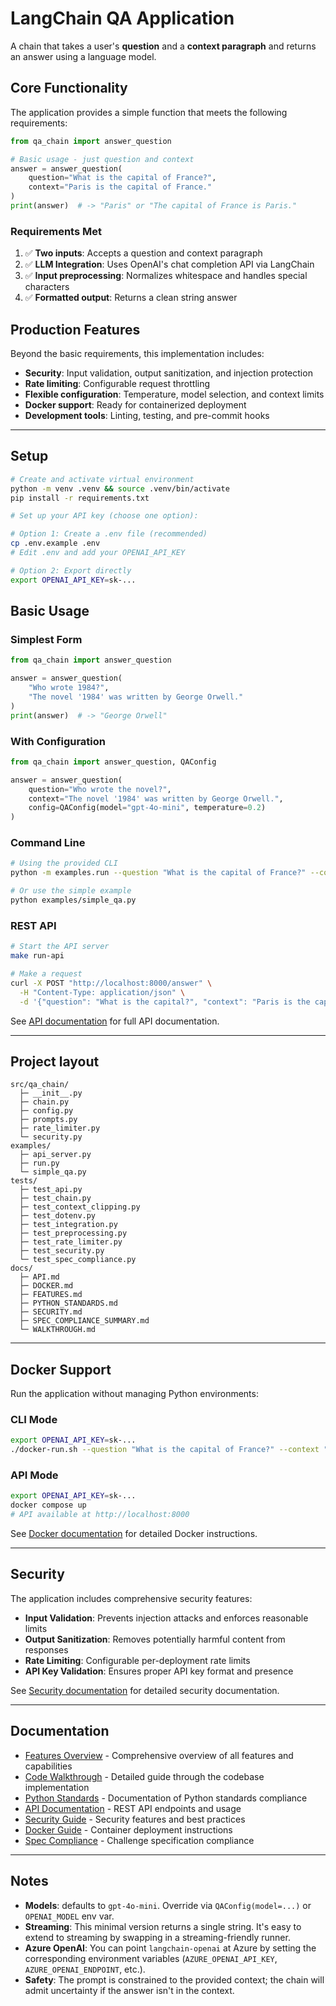 # LangChain QA Application

A chain that takes a user's **question** and a **context paragraph** and returns an answer using a language model.

## Core Functionality

The application provides a simple function that meets the following requirements:

```python
from qa_chain import answer_question

# Basic usage - just question and context
answer = answer_question(
    question="What is the capital of France?",
    context="Paris is the capital of France."
)
print(answer)  # -> "Paris" or "The capital of France is Paris."
```

### Requirements Met
1. ✅ **Two inputs**: Accepts a question and context paragraph
2. ✅ **LLM Integration**: Uses OpenAI's chat completion API via LangChain
3. ✅ **Input preprocessing**: Normalizes whitespace and handles special characters
4. ✅ **Formatted output**: Returns a clean string answer

## Production Features

Beyond the basic requirements, this implementation includes:

- **Security**: Input validation, output sanitization, and injection protection
- **Rate limiting**: Configurable request throttling
- **Flexible configuration**: Temperature, model selection, and context limits
- **Docker support**: Ready for containerized deployment
- **Development tools**: Linting, testing, and pre-commit hooks

---

## Setup

```bash
# Create and activate virtual environment
python -m venv .venv && source .venv/bin/activate
pip install -r requirements.txt

# Set up your API key (choose one option):

# Option 1: Create a .env file (recommended)
cp .env.example .env
# Edit .env and add your OPENAI_API_KEY

# Option 2: Export directly
export OPENAI_API_KEY=sk-...
```

## Basic Usage

### Simplest Form

```python
from qa_chain import answer_question

answer = answer_question(
    "Who wrote 1984?",
    "The novel '1984' was written by George Orwell."
)
print(answer)  # -> "George Orwell"
```

### With Configuration

```python
from qa_chain import answer_question, QAConfig

answer = answer_question(
    question="Who wrote the novel?",
    context="The novel '1984' was written by George Orwell.",
    config=QAConfig(model="gpt-4o-mini", temperature=0.2)
)
```

### Command Line

```bash
# Using the provided CLI
python -m examples.run --question "What is the capital of France?" --context "Paris is the capital of France."

# Or use the simple example
python examples/simple_qa.py
```

### REST API

```bash
# Start the API server
make run-api

# Make a request
curl -X POST "http://localhost:8000/answer" \
  -H "Content-Type: application/json" \
  -d '{"question": "What is the capital?", "context": "Paris is the capital of France."}'
```

See [API documentation](docs/API.md) for full API documentation.

---

## Project layout

```
src/qa_chain/
  ├─ __init__.py
  ├─ chain.py
  ├─ config.py
  ├─ prompts.py
  ├─ rate_limiter.py
  └─ security.py
examples/
  ├─ api_server.py
  ├─ run.py
  └─ simple_qa.py
tests/
  ├─ test_api.py
  ├─ test_chain.py
  ├─ test_context_clipping.py
  ├─ test_dotenv.py
  ├─ test_integration.py
  ├─ test_preprocessing.py
  ├─ test_rate_limiter.py
  ├─ test_security.py
  └─ test_spec_compliance.py
docs/
  ├─ API.md
  ├─ DOCKER.md
  ├─ FEATURES.md
  ├─ PYTHON_STANDARDS.md
  ├─ SECURITY.md
  ├─ SPEC_COMPLIANCE_SUMMARY.md
  └─ WALKTHROUGH.md
```

---

## Docker Support

Run the application without managing Python environments:

### CLI Mode
```bash
export OPENAI_API_KEY=sk-...
./docker-run.sh --question "What is the capital of France?" --context "Paris is the capital of France."
```

### API Mode
```bash
export OPENAI_API_KEY=sk-...
docker compose up
# API available at http://localhost:8000
```

See [Docker documentation](docs/DOCKER.md) for detailed Docker instructions.

---

## Security

The application includes comprehensive security features:

- **Input Validation**: Prevents injection attacks and enforces reasonable limits
- **Output Sanitization**: Removes potentially harmful content from responses
- **Rate Limiting**: Configurable per-deployment rate limits
- **API Key Validation**: Ensures proper API key format and presence

See [Security documentation](docs/SECURITY.md) for detailed security documentation.

---

## Documentation

- [Features Overview](docs/FEATURES.md) - Comprehensive overview of all features and capabilities
- [Code Walkthrough](docs/WALKTHROUGH.md) - Detailed guide through the codebase implementation
- [Python Standards](docs/PYTHON_STANDARDS.md) - Documentation of Python standards compliance
- [API Documentation](docs/API.md) - REST API endpoints and usage
- [Security Guide](docs/SECURITY.md) - Security features and best practices
- [Docker Guide](docs/DOCKER.md) - Container deployment instructions
- [Spec Compliance](docs/SPEC_COMPLIANCE_SUMMARY.md) - Challenge specification compliance

---

## Notes

- **Models**: defaults to `gpt-4o-mini`. Override via `QAConfig(model=...)` or `OPENAI_MODEL` env var.
- **Streaming**: This minimal version returns a single string. It's easy to extend to streaming by swapping in a streaming-friendly runner.
- **Azure OpenAI**: You can point `langchain-openai` at Azure by setting the corresponding environment variables (`AZURE_OPENAI_API_KEY`, `AZURE_OPENAI_ENDPOINT`, etc.).
- **Safety**: The prompt is constrained to the provided context; the chain will admit uncertainty if the answer isn't in the context.
